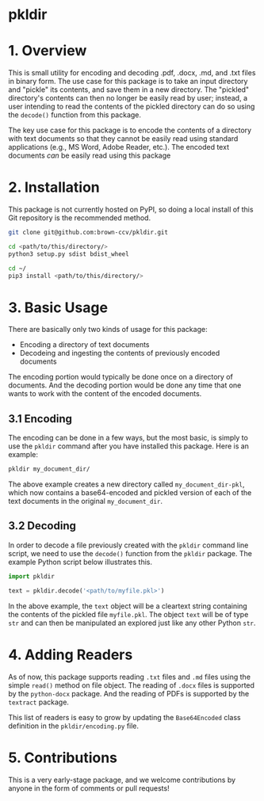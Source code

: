 # pkldir

# 1. Overview
This is small utility for encoding and decoding .pdf, .docx, .md, and .txt files in binary form. The use case for this package is to take an input directory and "pickle" its contents, and save them in a new directory. The "pickled" directory's contents can then no longer be easily read by user; instead, a user intending to read the contents of the pickled directory can do so using the `decode()` function from this package. 

The key use case for this package is to encode the contents of a directory with text documents so that they cannot be easily read using standard applications (e.g., MS Word, Adobe Reader, etc.). The encoded text documents _can_ be easily read using this package

# 2. Installation
This package is not currently hosted on PyPI, so doing a local install of this Git repository is the recommended method.

```bash
git clone git@github.com:brown-ccv/pkldir.git

cd <path/to/this/directory/>
python3 setup.py sdist bdist_wheel

cd ~/
pip3 install <path/to/this/directory/>
```

# 3. Basic Usage 
There are basically only two kinds of usage for this package: 
    
* Encoding a directory of text documents
* Decodeing and ingesting the contents of previously encoded documents

The encoding portion would typically be done once on a directory of documents. And the decoding portion would be done any time that one wants to work with the content of the encoded documents. 

## 3.1 Encoding
The encoding can be done in a few ways, but the most basic, is simply to use the `pkldir` command after you have installed this package. Here is an example:

```bash
pkldir my_document_dir/
```

The above example creates a new directory called `my_document_dir-pkl`, which now contains a base64-encoded and pickled version of each of the text documents in the original `my_document_dir`.


## 3.2 Decoding
In order to decode a file previously created with the `pkldir` command line script, we need to use the `decode()` function from the `pkldir` package. The example Python script below illustrates this. 


```python
import pkldir 

text = pkldir.decode('<path/to/myfile.pkl>')
```

In the above example, the `text` object will be a cleartext string containing the contents of the pickled file `myfile.pkl`. The object `text` will be of type `str` and can then be manipulated an explored just like any other Python `str`.


# 4. Adding Readers
As of now, this package supports reading `.txt` files and `.md` files using the simple `read()` method on file object. The reading of `.docx` files is supported by the `python-docx` package. And the reading of PDFs is supported by the `textract` package. 

This list of readers is easy to grow by updating the `Base64Encoded` class definition in the `pkldir/encoding.py` file.

# 5. Contributions
This is a very early-stage package, and we welcome contributions by anyone in the form of comments or pull requests!